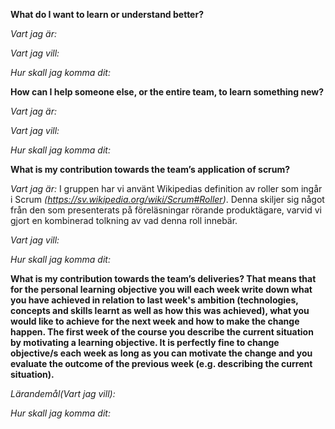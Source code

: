 **What do I want to learn or understand better?**

*Vart jag är:* 

*Vart jag vill:* 

*Hur skall jag komma dit:*

**How can I help someone else, or the entire team, to learn something new?**

*Vart jag är:* 

*Vart jag vill:* 

*Hur skall jag komma dit:*

**What is my contribution towards the team’s application of scrum?**

*Vart jag är:* I gruppen har vi använt Wikipedias definition av roller som ingår i Scrum *(https://sv.wikipedia.org/wiki/Scrum#Roller)*. Denna skiljer sig något från den som presenterats på föreläsningar rörande produktägare, varvid vi gjort en kombinerad tolkning av vad denna roll innebär.  

*Vart jag vill:*

*Hur skall jag komma dit:* 

**What is my contribution towards the team’s deliveries? That means that for the personal learning objective you will each week write down what you have achieved in relation to last week's ambition (technologies, concepts and skills learnt as well as how this was achieved), what you would like to achieve for the next week and how to make the change happen. The first week of the course you describe the current situation by motivating a learning objective. It is perfectly fine to change objective/s each week as long as you can motivate the change and you evaluate the outcome of the previous week (e.g. describing the current situation).**

*Lärandemål(Vart jag vill):* 

*Hur skall jag komma dit:* 

